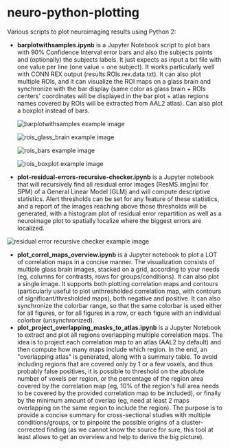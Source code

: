 # neuro-python-plotting
Various scripts to plot neuroimaging results using Python 2:

* **barplotwithsamples.ipynb** is a Jupyter Notebook script to plot bars with 90% Confidence Interval error bars and also the subjects points and (optionally) the subjects labels. It just expects as input a txt file with one value per line (one value = one subject). It works particularly well with CONN REX output (results.ROIs.rex.data.txt). It can also plot multiple ROIs, and it can visualize the ROI maps on a glass brain and synchronize with the bar display (same color as glass brain + ROIs centers' coordinates will be displayed in the bar plot + atlas regions names covered by ROIs will be extracted from AAL2 atlas). Can also plot a boxplot instead of bars.

  ![barplotwithsamples example image](https://raw.githubusercontent.com/lrq3000/neuro-python-plotting/master/img/barplotwithsamples.png)

  ![rois_glass_brain example image](https://raw.githubusercontent.com/lrq3000/neuro-python-plotting/master/img/rois_glass_brain.png)

  ![rois_bars example image](https://raw.githubusercontent.com/lrq3000/neuro-python-plotting/master/img/rois_bars.png)

  ![rois_boxplot example image](https://raw.githubusercontent.com/lrq3000/neuro-python-plotting/master/img/rois_boxplot.png)

* **plot-residual-errors-recursive-checker.ipynb** is a Jupyter notebook that will recursively find all residual error images (ResMS.img|nii for SPM) of a General Linear Model (GLM) and will compute descriptive statistics. Alert thresholds can be set for any feature of these statistics, and a report of the images reaching above those thresholds will be generated, with a histogram plot of residual error repartition as well as a neuroimage plot to spatially localize where the biggest errors are localized.

![residual error recursive checker example image](https://raw.githubusercontent.com/lrq3000/neuro-python-plotting/master/img/residual-error-recursive-checker.png)

* **plot_correl_maps_overview.ipynb** is a Jupyter notebook to plot a LOT of correlation maps in a concise manner. The visualization consists of multiple glass brain images, stacked on a grid, according to your needs (eg, columns for contrasts, rows for groups/conditions). It can also plot a single image. It supports both plotting correlation maps and contours (particularly useful to plot unthresholded correlation map, with contours of significant/thresholded maps), both negative and positive. It can also synchronize the colorbar range, so that the same colorbar is used either for all figures, or for all figures in a row, or each figure with an individual colorbar (unsynchronized).
* **plot_project_overlapping_masks_to_atlas.ipynb** is a Jupyter Notebook to extract and plot all regions overlapping multiple correlation maps. The idea is to project each correlation map to an atlas (AAL2 by default) and then compute how many maps include which region. In the end, an "overlapping atlas" is generated, along with a summary table. To avoid including regions that are covered only by 1 or a few voxels, and thus probably false positives, it is possible to threshold on the absolute number of voxels per region, or the percentage of the region area covered by the correlation map (eg, 10% of the region's full area needs to be covered by the provided correlation map to be included), or finally by the minimum amount of overlap (eg, need at least 2 maps overlapping on the same region to include the region). The purpose is to provide a concise summary for cross-sectional studies with multiple conditions/groups, or to pinpoint the possible origins of a cluster-corrected finding (as we cannot know the source for sure, this tool at least allows to get an overview and help to derive the big picture).